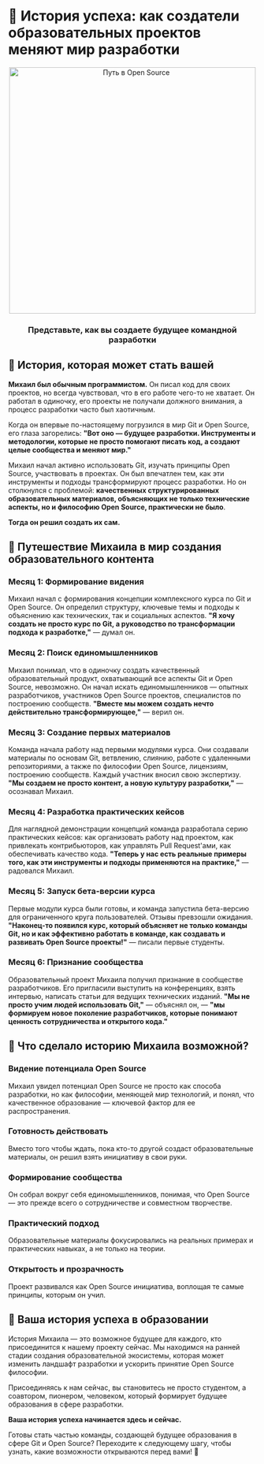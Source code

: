 # 🌟 История успеха: как создатели образовательных проектов меняют мир разработки

<div align="center">
  <img src="https://raw.githubusercontent.com/LNDMN/AI_CRYPTO_STARTUP/main/assets/images/git_journey.png" alt="Путь в Open Source" width="500"/>
  <h3>Представьте, как вы создаете будущее командной разработки</h3>
</div>

## 📖 История, которая может стать вашей

**Михаил был обычным программистом.** Он писал код для своих проектов, но всегда чувствовал, что в его работе чего-то не хватает. Он работал в одиночку, его проекты не получали должного внимания, а процесс разработки часто был хаотичным.

Когда он впервые по-настоящему погрузился в мир Git и Open Source, его глаза загорелись: **"Вот оно — будущее разработки. Инструменты и методологии, которые не просто помогают писать код, а создают целые сообщества и меняют мир."**

Михаил начал активно использовать Git, изучать принципы Open Source, участвовать в проектах. Он был впечатлен тем, как эти инструменты и подходы трансформируют процесс разработки. Но он столкнулся с проблемой: **качественных структурированных образовательных материалов, объясняющих не только технические аспекты, но и философию Open Source, практически не было**.

**Тогда он решил создать их сам.**

## 🚀 Путешествие Михаила в мир создания образовательного контента

### Месяц 1: Формирование видения
Михаил начал с формирования концепции комплексного курса по Git и Open Source. Он определил структуру, ключевые темы и подходы к объяснению как технических, так и социальных аспектов. **"Я хочу создать не просто курс по Git, а руководство по трансформации подхода к разработке,"** — думал он.

### Месяц 2: Поиск единомышленников
Михаил понимал, что в одиночку создать качественный образовательный продукт, охватывающий все аспекты Git и Open Source, невозможно. Он начал искать единомышленников — опытных разработчиков, участников Open Source проектов, специалистов по построению сообществ. **"Вместе мы можем создать нечто действительно трансформирующее,"** — верил он.

### Месяц 3: Создание первых материалов
Команда начала работу над первыми модулями курса. Они создавали материалы по основам Git, ветвлению, слиянию, работе с удаленными репозиториями, а также по философии Open Source, лицензиям, построению сообществ. Каждый участник вносил свою экспертизу. **"Мы создаем не просто контент, а новую культуру разработки,"** — осознавал Михаил.

### Месяц 4: Разработка практических кейсов
Для наглядной демонстрации концепций команда разработала серию практических кейсов: как организовать работу над проектом, как привлекать контрибьюторов, как управлять Pull Request'ами, как обеспечивать качество кода. **"Теперь у нас есть реальные примеры того, как эти инструменты и подходы применяются на практике,"** — радовался Михаил.

### Месяц 5: Запуск бета-версии курса
Первые модули курса были готовы, и команда запустила бета-версию для ограниченного круга пользователей. Отзывы превзошли ожидания. **"Наконец-то появился курс, который объясняет не только команды Git, но и как эффективно работать в команде, как создавать и развивать Open Source проекты!"** — писали первые студенты.

### Месяц 6: Признание сообщества
Образовательный проект Михаила получил признание в сообществе разработчиков. Его пригласили выступить на конференциях, взять интервью, написать статьи для ведущих технических изданий. **"Мы не просто учим людей использовать Git,"** — объяснял он, — **"мы формируем новое поколение разработчиков, которые понимают ценность сотрудничества и открытого кода."**

## 💫 Что сделало историю Михаила возможной?

### Видение потенциала Open Source
Михаил увидел потенциал Open Source не просто как способа разработки, но как философии, меняющей мир технологий, и понял, что качественное образование — ключевой фактор для ее распространения.

### Готовность действовать
Вместо того чтобы ждать, пока кто-то другой создаст образовательные материалы, он решил взять инициативу в свои руки.

### Формирование сообщества
Он собрал вокруг себя единомышленников, понимая, что Open Source — это прежде всего о сотрудничестве и совместном творчестве.

### Практический подход
Образовательные материалы фокусировались на реальных примерах и практических навыках, а не только на теории.

### Открытость и прозрачность
Проект развивался как Open Source инициатива, воплощая те самые принципы, которым он учил.

## 🚀 Ваша история успеха в образовании

История Михаила — это возможное будущее для каждого, кто присоединится к нашему проекту сейчас. Мы находимся на ранней стадии создания образовательной экосистемы, которая может изменить ландшафт разработки и ускорить принятие Open Source философии.

Присоединяясь к нам сейчас, вы становитесь не просто студентом, а соавтором, пионером, человеком, который формирует будущее образования в сфере разработки.

**Ваша история успеха начинается здесь и сейчас.**

Готовы стать частью команды, создающей будущее образования в сфере Git и Open Source? Переходите к следующему шагу, чтобы узнать, какие возможности открываются перед вами! 🌠 